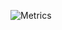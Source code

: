 ![Metrics](https://metrics.lecoq.io/amplifi-beats?template=terminal&languages=1&introduction=1&lines=1&languages.colors=github&languages.threshold=0%25&introduction.title=true&config.timezone=Europe%2FDublin)
